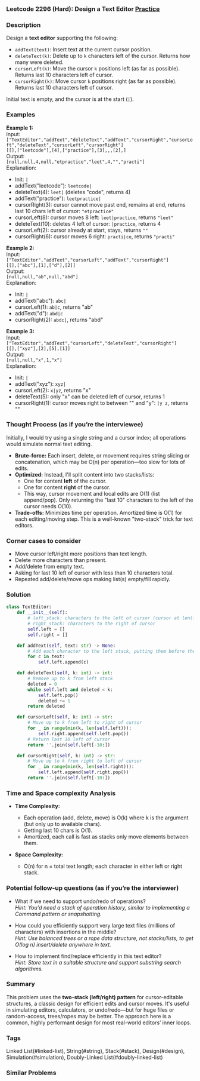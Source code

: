 ### Leetcode 2296 (Hard): Design a Text Editor [Practice](https://leetcode.com/problems/design-a-text-editor)

### Description  
Design a **text editor** supporting the following:
- `addText(text)`: Insert text at the current cursor position.
- `deleteText(k)`: Delete up to `k` characters left of the cursor. Returns how many were deleted.
- `cursorLeft(k)`: Move the cursor `k` positions left (as far as possible). Returns last 10 characters left of cursor.
- `cursorRight(k)`: Move cursor `k` positions right (as far as possible). Returns last 10 characters left of cursor.

Initial text is empty, and the cursor is at the start (`|`).

### Examples  

**Example 1:**  
Input:  
`["TextEditor","addText","deleteText","addText","cursorRight","cursorLeft","deleteText","cursorLeft","cursorRight"]`  
`[[],["leetcode"],[4],["practice"],[3],,,[2],]`  
Output:  
`[null,null,4,null,"etpractice","leet",4,"","practi"]`  
Explanation:  
- Init: `|`  
- addText("leetcode"): `leetcode|`  
- deleteText(4): `leet|` (deletes "code", returns 4)  
- addText("practice"): `leetpractice|`  
- cursorRight(3): cursor cannot move past end, remains at end, returns last 10 chars left of cursor: `"etpractice"`  
- cursorLeft(8): cursor moves 8 left: `leet|practice`, returns `"leet"`  
- deleteText(10): deletes 4 left of cursor: `|practice`, returns 4  
- cursorLeft(2): cursor already at start, stays, returns `""`  
- cursorRight(6): cursor moves 6 right: `practi|ce`, returns `"practi"`

**Example 2:**  
Input:  
`["TextEditor","addText","cursorLeft","addText","cursorRight"]`  
`[[],["abc"],[1],["d"],[2]]`  
Output:  
`[null,null,"ab",null,"abd"]`  
Explanation:  
- Init: `|`  
- addText("abc"): `abc|`  
- cursorLeft(1): `ab|c`, returns "ab"  
- addText("d"): `abd|c`  
- cursorRight(2): `abdc|`, returns "abd"

**Example 3:**  
Input:  
`["TextEditor","addText","cursorLeft","deleteText","cursorRight"]`  
`[[],["xyz"],[2],[5],[1]]`  
Output:  
`[null,null,"x",1,"x"]`  
Explanation:  
- Init: `|`  
- addText("xyz"): `xyz|`  
- cursorLeft(2): `x|yz`, returns "x"  
- deleteText(5): only "x" can be deleted left of cursor, returns 1  
- cursorRight(1): cursor moves right to between "" and "y": `|y z`, returns ""

### Thought Process (as if you’re the interviewee)  
Initially, I would try using a single string and a cursor index; all operations would simulate normal text editing.  
- **Brute-force:** Each insert, delete, or movement requires string slicing or concatenation, which may be O(n) per operation—too slow for lots of edits.
- **Optimized:** Instead, I'll split content into two stacks/lists:
    - One for content **left** of the cursor.
    - One for content **right** of the cursor.
  - This way, cursor movement and local edits are O(1) (list append/pop). Only returning the "last 10" characters to the left of the cursor needs O(10).
- **Trade-offs:** Minimizes time per operation. Amortized time is O(1) for each editing/moving step. This is a well-known "two-stack" trick for text editors.

### Corner cases to consider  
- Move cursor left/right more positions than text length.
- Delete more characters than present.
- Add/delete from empty text.
- Asking for last 10 left of cursor with less than 10 characters total.
- Repeated add/delete/move ops making list(s) empty/fill rapidly.

### Solution

```python
class TextEditor:
    def __init__(self):
        # left_stack: characters to the left of cursor (cursor at len(left_stack))
        # right_stack: characters to the right of cursor
        self.left = []
        self.right = []

    def addText(self, text: str) -> None:
        # Add each character to the left stack, putting them before the cursor
        for c in text:
            self.left.append(c)

    def deleteText(self, k: int) -> int:
        # Remove up to k from left stack
        deleted = 0
        while self.left and deleted < k:
            self.left.pop()
            deleted += 1
        return deleted

    def cursorLeft(self, k: int) -> str:
        # Move up to k from left to right of cursor
        for _ in range(min(k, len(self.left))):
            self.right.append(self.left.pop())
        # Return last 10 left of cursor
        return ''.join(self.left[-10:])

    def cursorRight(self, k: int) -> str:
        # Move up to k from right to left of cursor
        for _ in range(min(k, len(self.right))):
            self.left.append(self.right.pop())
        return ''.join(self.left[-10:])
```

### Time and Space complexity Analysis  

- **Time Complexity:**  
  - Each operation (add, delete, move) is O(k) where k is the argument (but only up to available chars).
  - Getting last 10 chars is O(1).
  - Amortized, each call is fast as stacks only move elements between them.

- **Space Complexity:**  
  - O(n) for n = total text length; each character in either left or right stack.

### Potential follow-up questions (as if you’re the interviewer)  

- What if we need to support undo/redo of operations?  
  *Hint: You'd need a stack of operation history, similar to implementing a Command pattern or snapshotting.*

- How could you efficiently support very large text files (millions of characters) with insertions in the middle?  
  *Hint: Use balanced trees or a rope data structure, not stacks/lists, to get O(log n) insert/delete anywhere in text.*

- How to implement find/replace efficiently in this text editor?  
  *Hint: Store text in a suitable structure and support substring search algorithms.*

### Summary
This problem uses the **two-stack (left/right) pattern** for cursor-editable structures, a classic design for efficient edits and cursor moves. It's useful in simulating editors, calculators, or undo/redo—but for huge files or random-access, trees/ropes may be better. The approach here is a common, highly performant design for most real-world editors’ inner loops.

### Tags
Linked List(#linked-list), String(#string), Stack(#stack), Design(#design), Simulation(#simulation), Doubly-Linked List(#doubly-linked-list)

### Similar Problems
